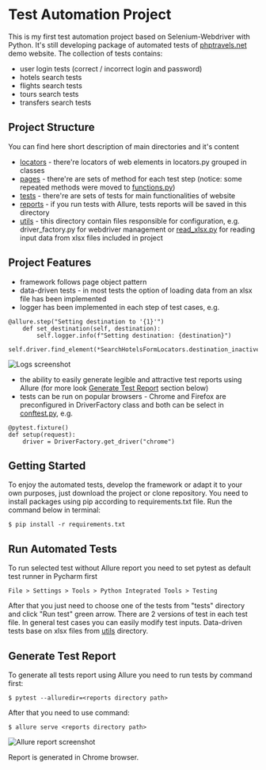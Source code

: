# Test Automation Project

This is my first test automation project based on Selenium-Webdriver with Python. It's still developing package of automated tests of [phptravels.net](https://phptravels.net) demo website.
The collection of tests contains:
- user login tests (correct / incorrect login and password)
- hotels search tests
- flights search tests
- tours search tests
- transfers search tests

## Project Structure
You can find here short description of main directories and it's content
- [locators](locators) - there're locators of web elements in locators.py grouped in classes
- [pages](pages) - there're are sets of method for each test step (notice: some repeated methods were moved to [functions.py](utils/functions.py))
- [tests](tests) - there're are sets of tests for main functionalities of website
- [reports](reports) - if you run tests with Allure, tests reports will be saved in this directory
- [utils](utils) - tihis directory contain files responsible for configuration, e.g. driver_factory.py for webdriver management or [read_xlsx.py](utils/read_xlsx.py) for reading input data from xlsx files included in project

## Project Features
- framework follows page object pattern
- data-driven tests - in most tests the option of loading data from an xlsx file has been implemented
- logger has been implemented in each step of test cases, e.g.
```
@allure.step("Setting destination to '{1}'")
    def set_destination(self, destination):
        self.logger.info(f"Setting destination: {destination}")
        self.driver.find_element(*SearchHotelsFormLocators.destination_inactive).click()
```
![Logs screenshot](https://raw.githubusercontent.com/startrug/phptravels-selenium-py/screenshots/logger.png "Logs screenshot")
- the ability to easily generate legible and attractive test reports using Allure (for more look [Generate Test Report](README.md#generate-test-report) section below)
- tests can be run on popular browsers - Chrome and Firefox are preconfigured in DriverFactory class and both can be select in [conftest.py](tests/conftest.py), e.g.
```
@pytest.fixture()
def setup(request):
    driver = DriverFactory.get_driver("chrome")
```


## Getting Started

To enjoy the automated tests, develop the framework or adapt it to your own purposes, just download the project or clone repository. You need to install packages using pip according to requirements.txt file.
Run the command below in terminal:

```
$ pip install -r requirements.txt
```

## Run Automated Tests

To run selected test without Allure report you need to set pytest as default test runner in Pycharm first
```
File > Settings > Tools > Python Integrated Tools > Testing
```
After that you just need to choose one of the tests from "tests" directory and click "Run test" green arrow. There are 2 versions of test in each test file. In general test cases you can easily modify test inputs. Data-driven tests base on xlsx files from [utils](utils) directory. 

## Generate Test Report

To generate all tests report using Allure you need to run tests by command first:
```
$ pytest --alluredir=<reports directory path>
```
After that you need to use command:
```
$ allure serve <reports directory path>
```
![Allure report screenshot](https://raw.githubusercontent.com/startrug/phptravels-selenium-py/screenshots/allure_report.png "Allure report screenshot")

Report is generated in Chrome browser.

